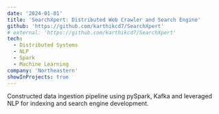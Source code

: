 ```yaml
---
date: '2024-01-01'
title: 'SearchXpert: Distributed Web Crawler and Search Engine'
github: 'https://github.com/karthikcd7/SearchXpert'
# external: 'https://github.com/karthikcd7/SearchXpert'
tech:
  - Distributed Systems
  - NLP
  - Spark
  - Machine Learning
company: 'Northeastern'
showInProjects: true
---
```

Constructed data ingestion pipeline using pySpark, Kafka and leveraged NLP for indexing and search engine development.